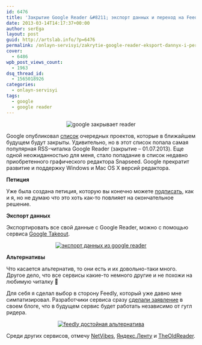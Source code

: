 ```yaml
---
id: 6476
title: 'Закрытие Google Reader &#8211; экспорт данных и переход на Feedly'
date: 2013-03-14T14:17:37+00:00
author: serEga
layout: post
guid: http://artslab.info/?p=6476
permalink: /onlayn-servisyi/zakrytie-google-reader-eksport-dannyx-i-perexod-na-feedly/
cover:
  - 6486
wpb_post_views_count:
  - 1963
dsq_thread_id:
  - 1565018926
categories:
  - onlayn-servisyi
tags:
  - google
  - google reader
---
```

<center>
  <img src="http://googledrive.com/host/0B9lHVSSSdxdxd0hjdUdmRzY3Tjg/proshay_google_reader.jpg" alt="google закрывает reader" class="aligncenter size-medium wp-image-6477" srcset="http://googledrive.com/host/0B9lHVSSSdxdxd0hjdUdmRzY3Tjg/proshay_google_reader.jpg 460w, http://googledrive.com/host/0B9lHVSSSdxdxd0hjdUdmRzY3Tjg/proshay_google_reader-300x103.jpg 300w" sizes="(max-width: 460px) 100vw, 460px" />
</center>

Google опубликовал [список](http://googleblog.blogspot.de/2013/03/a-second-spring-of-cleaning.html) очередных проектов, которые в ближайшем будущем будут закрыты. Удивительно, но в этот список попала самая популярная RSS-читалка Google Reader (закрытие &#8211; 01.07.2013). Еще одной неожиданностью для меня, стало попадание в список недавно приобретенного графического редактора Snapseed. Google прекратит развитие и поддержку Windows и Mac OS X версий редактора.

<!--more-->



**Петиция**

Уже была создана петиция, которую вы конечно можете [подписать](https://www.change.org/petitions/google-keep-google-reader-running), как и я, но не думаю что это хоть как-то повлияет на окончательное решение.

**Экспорт данных**

Экспортировать все свой данные с Google Reader, можно с помощью сервиса [Google Takeout](https://www.google.com/takeout/?pli=1#custom:reader).

<center>
  <a href="http://googledrive.com/host/0B9lHVSSSdxdxd0hjdUdmRzY3Tjg/export_dannih_iz_google_reader.jpg"><img src="http://googledrive.com/host/0B9lHVSSSdxdxd0hjdUdmRzY3Tjg/export_dannih_iz_google_reader-300x289.jpg" alt="экспорт данных из google reader" class="aligncenter size-medium wp-image-6479" srcset="http://googledrive.com/host/0B9lHVSSSdxdxd0hjdUdmRzY3Tjg/export_dannih_iz_google_reader-300x289.jpg 300w, http://googledrive.com/host/0B9lHVSSSdxdxd0hjdUdmRzY3Tjg/export_dannih_iz_google_reader.jpg 527w" sizes="(max-width: 300px) 100vw, 300px" /></a>
</center>



**Альтернативы**

Что касается альтернатив, то они есть и их довольно-таки много. Другое дело, что все сервисы какие-то немного другие и не похожи на любимую читалку 🙂

Для себя я сделал выбор в сторону Feedly, который уже давно мне симпатизировал. Разработчики сервиса сразу [сделали заявление](http://blog.feedly.com/2013/03/14/google-reader/) в своем блоге, что в будущем сервис будет работать независимо от гугл ридера.

<center>
  <a href="http://googledrive.com/host/0B9lHVSSSdxdxd0hjdUdmRzY3Tjg/zdrastvui_feedly.jpg"><img src="http://googledrive.com/host/0B9lHVSSSdxdxd0hjdUdmRzY3Tjg/zdrastvui_feedly-300x200.jpg" alt="feedly достойная альтернатива" class="aligncenter size-medium wp-image-6481" srcset="http://googledrive.com/host/0B9lHVSSSdxdxd0hjdUdmRzY3Tjg/zdrastvui_feedly-300x200.jpg 300w, http://googledrive.com/host/0B9lHVSSSdxdxd0hjdUdmRzY3Tjg/zdrastvui_feedly-1024x684.jpg 1024w, http://googledrive.com/host/0B9lHVSSSdxdxd0hjdUdmRzY3Tjg/zdrastvui_feedly.jpg 1274w" sizes="(max-width: 300px) 100vw, 300px" /></a>
</center>

Среди других сервисов, отмечу [NetVibes](http://www.netvibes.com/ru), [Яндекс.Ленту](http://lenta.yandex.ru/) и [TheOldReader](http://theoldreader.com/).